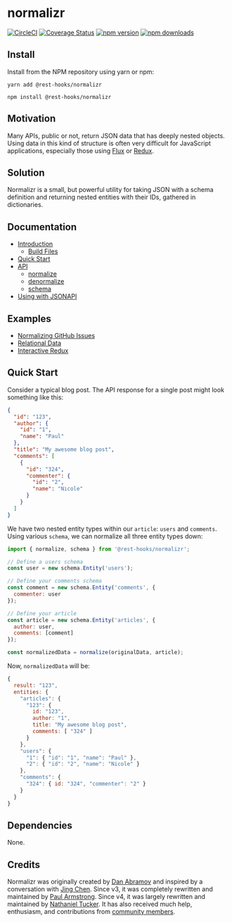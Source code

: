 # normalizr
[![CircleCI](https://circleci.com/gh/coinbase/rest-hooks.svg?style=shield)](https://circleci.com/gh/coinbase/rest-hooks) [![Coverage Status](https://img.shields.io/coveralls/ntucker/normalizr/master.svg?style=flat-square)](https://coveralls.io/github/ntucker/normalizr?branch=master) [![npm version](https://img.shields.io/npm/v/@rest-hooks/normalizr.svg?style=flat-square)](https://www.npmjs.com/package/@rest-hooks/normalizr) [![npm downloads](https://img.shields.io/npm/dm/@rest-hooks/normalizr.svg?style=flat-square)](https://www.npmjs.com/package/@rest-hooks/normalizr)

## Install

Install from the NPM repository using yarn or npm:

```shell
yarn add @rest-hooks/normalizr
```

```shell
npm install @rest-hooks/normalizr
```

## Motivation

Many APIs, public or not, return JSON data that has deeply nested objects. Using data in this kind of structure is often very difficult for JavaScript applications, especially those using [Flux](http://facebook.github.io/flux/) or [Redux](http://redux.js.org/).

## Solution

Normalizr is a small, but powerful utility for taking JSON with a schema definition and returning nested entities with their IDs, gathered in dictionaries.

## Documentation

* [Introduction](/docs/introduction.md)
  * [Build Files](/docs/introduction.md#build-files)
* [Quick Start](/docs/quickstart.md)
* [API](/docs/api.md)
  * [normalize](/docs/api.md#normalizedata-schema)
  * [denormalize](/docs/api.md#denormalizeinput-schema-entities)
  * [schema](/docs/api.md#schema)
* [Using with JSONAPI](/docs/jsonapi.md)

## Examples

* [Normalizing GitHub Issues](/examples/github)
* [Relational Data](/examples/relationships)
* [Interactive Redux](/examples/redux)

## Quick Start

Consider a typical blog post. The API response for a single post might look something like this:

```json
{
  "id": "123",
  "author": {
    "id": "1",
    "name": "Paul"
  },
  "title": "My awesome blog post",
  "comments": [
    {
      "id": "324",
      "commenter": {
        "id": "2",
        "name": "Nicole"
      }
    }
  ]
}
```

We have two nested entity types within our `article`: `users` and `comments`. Using various `schema`, we can normalize all three entity types down:

```js
import { normalize, schema } from '@rest-hooks/normalizr';

// Define a users schema
const user = new schema.Entity('users');

// Define your comments schema
const comment = new schema.Entity('comments', {
  commenter: user
});

// Define your article
const article = new schema.Entity('articles', {
  author: user,
  comments: [comment]
});

const normalizedData = normalize(originalData, article);
```

Now, `normalizedData` will be:

```js
{
  result: "123",
  entities: {
    "articles": {
      "123": {
        id: "123",
        author: "1",
        title: "My awesome blog post",
        comments: [ "324" ]
      }
    },
    "users": {
      "1": { "id": "1", "name": "Paul" },
      "2": { "id": "2", "name": "Nicole" }
    },
    "comments": {
      "324": { id: "324", "commenter": "2" }
    }
  }
}
```

## Dependencies

None.

## Credits

Normalizr was originally created by [Dan Abramov](http://github.com/gaearon) and inspired by a conversation with [Jing Chen](https://twitter.com/jingc). Since v3, it was completely rewritten and maintained by [Paul Armstrong](https://twitter.com/paularmstrong).
Since v4, it was largely rewritten and maintained by [Nathaniel Tucker](https://twitter.com/npinp).
It has also received much help, enthusiasm, and contributions from [community members](https://github.com/ntucker/normalizr/graphs/contributors).
